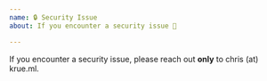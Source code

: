 ```yaml
---
name: 🔒️ Security Issue
about: If you encounter a security issue 👿

---
```


If you encounter a security issue, please reach out **only** to chris (at) krue.ml.
